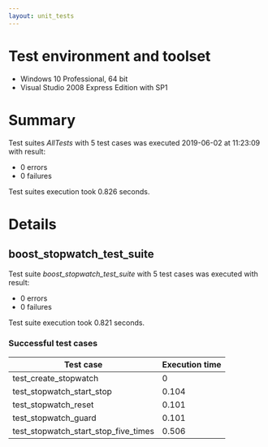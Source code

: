 ```yaml
---
layout: unit_tests
---
```


# Test environment and toolset 

* Windows 10 Professional, 64 bit
* Visual Studio 2008 Express Edition with SP1

# Summary

Test suites *AllTests* with 5 test cases was executed 2019-06-02 at 11:23:09 with result:

* 0 errors
* 0 failures

Test suites execution took 0.826 seconds.

# Details

## boost_stopwatch_test_suite

Test suite *boost_stopwatch_test_suite* with 5 test cases was executed with result:

* 0 errors
* 0 failures

Test suite execution took 0.821 seconds.

### Successful test cases

Test case|Execution time
-|-
test_create_stopwatch | 0
test_stopwatch_start_stop | 0.104
test_stopwatch_reset | 0.101
test_stopwatch_guard | 0.101
test_stopwatch_start_stop_five_times | 0.506
